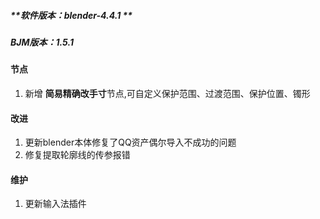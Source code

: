 ##### **软件版本：blender-4.4.1  **

##### BJM版本：1.5.1

#### 节点

1. 新增 **简易精确改手寸**节点,可自定义保护范围、过渡范围、保护位置、镯形

#### **改进**

1. 更新blender本体修复了QQ资产偶尔导入不成功的问题
1. 修复提取轮廓线的传参报错

#### 维护

1. 更新输入法插件
